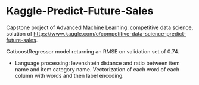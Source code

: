# Kaggle-Predict-Future-Sales
Capstone project of Advanced Machine Learning: competitive data science, solution of https://www.kaggle.com/c/competitive-data-science-predict-future-sales.

CatboostRegressor model returning an RMSE on validation set of 0.74.

* Language processing: levenshtein distance and ratio between item name and item category name. Vectorization of each word of each column with words and then label encoding.
